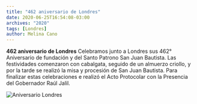 ```yaml
---
title: "462 aniversario de Londres"
date: 2020-06-25T16:54:08-03:00
archives: "2020"
tags: [Londres]
author: Melina Cano
---
```

**462 aniversario de Londres**
Celebramos junto a Londres sus 462° Aniversario de fundación y del Santo Patrono San Juan Bautista. 
Las festividades comenzaron con cabalgata,  seguido de un almuerzo criollo, y por la tarde  se realizó la misa y procesión de San Juan Bautista.
Para finalizar estas celebraciones e  realizó el Acto Protocolar con la Presencia del Gobernador Raúl Jalil.

![Aniversario Londres](/img/Londres24Junio.jpg "Aniversario Londres")